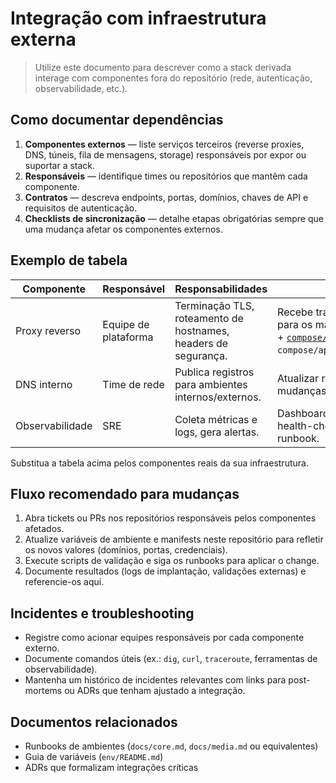 # Integração com infraestrutura externa

> Utilize este documento para descrever como a stack derivada interage com componentes fora do repositório (rede, autenticação, observabilidade, etc.).

## Como documentar dependências

1. **Componentes externos** — liste serviços terceiros (reverse proxies, DNS, túneis, fila de mensagens, storage) responsáveis por expor ou suportar a stack.
2. **Responsáveis** — identifique times ou repositórios que mantêm cada componente.
3. **Contratos** — descreva endpoints, portas, domínios, chaves de API e requisitos de autenticação.
4. **Checklists de sincronização** — detalhe etapas obrigatórias sempre que uma mudança afetar os componentes externos.

## Exemplo de tabela

| Componente | Responsável | Responsabilidades | Entradas/Saídas |
| --- | --- | --- | --- |
| Proxy reverso | Equipe de plataforma | Terminação TLS, roteamento de hostnames, headers de segurança. | Recebe tráfego público → encaminha para os manifests `compose/base.yml` + [`compose/<instância>.yml`](../compose/core.yml) + `compose/apps/<app>/<instância>.yml`. |
| DNS interno | Time de rede | Publica registros para ambientes internos/externos. | Atualizar registros `A`/`CNAME` após mudanças de host. |
| Observabilidade | SRE | Coleta métricas e logs, gera alertas. | Dashboards e alertas que monitoram health-checks documentados no runbook. |

Substitua a tabela acima pelos componentes reais da sua infraestrutura.

## Fluxo recomendado para mudanças

1. Abra tickets ou PRs nos repositórios responsáveis pelos componentes afetados.
2. Atualize variáveis de ambiente e manifests neste repositório para refletir os novos valores (domínios, portas, credenciais).
3. Execute scripts de validação e siga os runbooks para aplicar o change.
4. Documente resultados (logs de implantação, validações externas) e referencie-os aqui.

## Incidentes e troubleshooting

- Registre como acionar equipes responsáveis por cada componente externo.
- Documente comandos úteis (ex.: `dig`, `curl`, `traceroute`, ferramentas de observabilidade).
- Mantenha um histórico de incidentes relevantes com links para post-mortems ou ADRs que tenham ajustado a integração.

## Documentos relacionados

- Runbooks de ambientes (`docs/core.md`, `docs/media.md` ou equivalentes)
- Guia de variáveis (`env/README.md`)
- ADRs que formalizam integrações críticas
